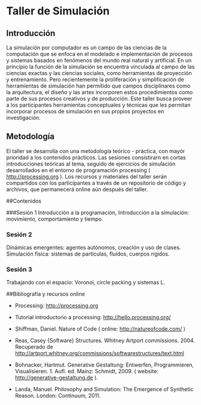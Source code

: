 # Taller de Simulación

## Introducción

La simulación por computador es un campo de las ciencias de la computación que se enfoca en el modelado e implementación de procesos y sistemas basados en fenómenos del mundo real natural y artificial.  En un principio la función de la simulación se encuentra vinculada al campo de las ciencias exactas y las ciencias sociales, como herramientas de proyección y entrenamiento. Pero recientemente la proliferación y simplificación de herramientas de simulación han permitido que campos disciplinares como la arquitectura, el diseño y las artes incorporen estos procedimientos como parte de sus procesos creativos y de producción. Este taller busca proveer a los participantes herramientas conceptuales y técnicas que les permitan incorporar procesos de simulación en sus propios proyectos en investigación.


## Metodología

El taller se desarrolla con una metodología teórico - práctica, con mayór prioridad a los contenidos prácticos.  Las sesiones consistirarn en cortas introducciones teóricas al tema, seguido de ejercicios de simulación desarrollados en el entorno de programación processing ( http://processing.org ). Los recursos y materiales del taller serán compartidos con los participantes a través de un repositorio de código y archivos, que permanecerá online aún después del taller.


##Contenidos

###Sesión 1 
Introducción a la programación, Introducción a la simulación:  movimiento, comportamiento y tiempo.

### Sesión 2
Dinámicas emergentes: agentes autónomos, creación y uso de clases.
Simulación física: sistemas de partículas, fluídos, cuerpos rígidos.  

### Sesión 3
Trabajando con el espacio: Voronoi, circle packing y sistemas L.


##Bibliografía y recursos online

* Processing: http://processing.org

* Tutorial introductorio a processing: http://hello.processing.org/

* Shiffman, Daniel. Nature of Code ( online: http://natureofcode.com/ )

* Reas, Casey {Software} Structures. Whitney Artport commissions. 2004. Recuperado de http://artport.whitney.org/commissions/softwarestructures/text.html

* Bohnacker, Hartmut. Generative Gestaltung: Entwerfen, Programmieren, Visualisieren. 1. Aufl. ed. Mainz: Schmidt, 2009. ( website: http://generative-gestaltung.de ).

* Landa, Manuel. Philosophy and Simulation: The Emergence of Synthetic Reason. London: Continuum, 2011.
